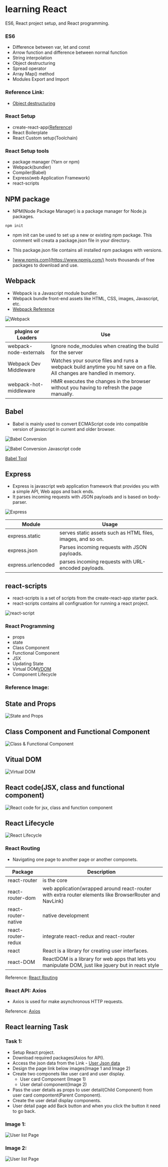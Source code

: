 # learning React
ES6, React project setup, and React programming.

### ES6
 - Difference between var, let and const
 - Arrow function and difference between normal function
 - String interpolation
 - Object destructuring
 - Spread operator
 - Array Map() method
 - Modules Export and Import
 
### Reference Link:

 - [Object destructuring](https://dev.to/sarah_chima/object-destructuring-in-es6-3fm###)

### React Setup
 - create-react-app([Reference](https://github.com/facebook/create-react-app))
 - React Boilerplate
 - React Custom setup(Toolchain)
 
### React Setup tools
 - package manager (Yarn or npm)
 - Webpack(bundler)
 - Compiler(Babel)
 - Express(web Application Framework)
 - react-scripts
 
## NPM package
 - NPM(Node Package Manager) is a package manager for Node.js packages.
 ```
 npm init
 ```
 - npm init can be used to set up a new or existing npm package. This comment will creata a package.json file in your directory.
 - This package.json file contains all installed npm packages with versions.
 
 - [www.npmjs.com](https://www.npmjs.com/)
 hosts thousands of free packages to download and use.

## Webpack
 - Webpack is a Javascript module bundler.
 - Webpack bundle front-end assets like HTML, CSS, images, Javascript, etc.
 - [Webpack Reference](https://survivejs.com/webpack/what-is-webpack/)
 
![Webpack](img/webpack.jpg)

plugins or Loaders  | Use
--------|-------
webpack-node-externals | Ignore node_modules when creating the build for the server
Webpack Dev Middleware | Watches your source files and runs a webpack build anytime you hit save on a file. All changes are handled in memory.
webpack-hot-middleware | HMR executes the changes in the browser without you having to refresh the page manually.


## Babel
- Babel is mainly used to convert ECMAScript code into compatible version of javascript in current and older browser.

![Babel Conversion](img/babel.png)

![Babel Conversion Javascript code](img/babel-conversion.png)

[Babel Tool](https://babeljs.io/repl)

## Express
 - Express is javascript web application framework that provides you with a simple API, Web apps and back ends.
 - It parses incoming requests with JSON payloads and is based on body-parser.

![Express](img/express.jpg)

Module  | Usage
------- | -------
express.static | serves static assets such as HTML files, images, and so on.
express.json | Parses incoming requests with JSON payloads. 
express.urlencoded | parses incoming requests with URL-encoded payloads.


## react-scripts
- react-scripts is a set of scripts from the create-react-app starter pack.
- react-scripts contains all configruation for running a react project.

![react-script](img/react-script.png)

### React Programming
 - props
 - state
 - Class Component 
 - Functional Component
 - JSX
 - Updating State
 - Virtual DOM[VDOM](https://www.geeksforgeeks.org/reactjs-virtual-dom/)
 - Component Lifecycle
 
### Reference Image:
## State and Props

![State and Props](img/state-props.png)

## Class Component and Functional Component

![Class & Functional Component](img/components.png)
 
## Vitual DOM

![Virtual DOM](img/virtual-dom.jpg)

## React code(JSX, class and functional component)

![React code for jsx, class and function component](img/react-code.png)

## React Lifecycle
![React Lifecycle](img/react-lifecycle.png)
 

### React Routing
- Navigating one page to another page or another componets.

Package | Description
--------|------------
react-router |  is the core
react-router-dom | web application(wrapped around react-router with extra router elements like BrowserRouter and NavLink)
react-router-native | native development
react-router-redux | integrate react-redux and react-router
react | React is a library for creating user interfaces.
react-DOM | ReactDOM is a library for web apps that lets you manipulate DOM, just like jquery but in react style

Reference: [React Routing](https://programmingwithmosh.com/react/react-router-add-the-power-of-navigation/)


### React API: Axios
- Axios is used for make asynchronous HTTP requests.

Reference: [Axios](http://zetcode.com/javascript/axios/)

## React learning Task

### Task 1:
- Setup React project.
- Download required packages(Axios for API).
- Access the json data from the Link - [User Json data](https://jsonplaceholder.typicode.com/users)
- Design the page link below images(Image 1 and Image 2)
- Create two componets like user card and user display.
	- User card Component (Image 1)
	- User detail component(Image 2)
- Pass the user details as props to user detail(Child Component) from user card compontent(Parent Component).
- Create the user detail display components.
- User detail page add Back button and when you click the button it need to go back.

### Image 1:

![User list Page](img/react-user-list.png)

### Image 2:

![User list Page](img/react-user-detail.png)
